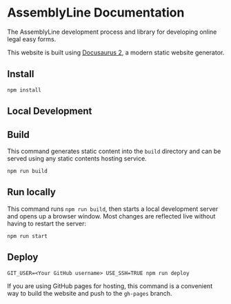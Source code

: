 # AssemblyLine Documentation

The AssemblyLine development process and library for developing online legal easy forms.

This website is built using [Docusaurus 2](https://v2.docusaurus.io/), a modern static website generator.

## Install

```console
npm install
```

## Local Development

## Build

This command generates static content into the `build` directory and can be served using any static contents hosting service.

```console
npm run build
```

## Run locally

This command runs `npm run build`, then starts a local development server and opens up a browser window. Most changes are reflected live without having to restart the server:

```console
npm run start
```

## Deploy

```console
GIT_USER=<Your GitHub username> USE_SSH=TRUE npm run deploy
```

If you are using GitHub pages for hosting, this command is a convenient way to build the website and push to the `gh-pages` branch.
